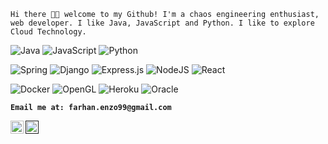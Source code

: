 ```
Hi there 👋🏻 welcome to my Github! I'm a chaos engineering enthusiast, web developer. I like Java, JavaScript and Python. I like to explore Cloud Technology.
```


![Java](https://img.shields.io/badge/java-%23ED8B00.svg?style=for-the-badge&logo=java&logoColor=white)
![JavaScript](https://img.shields.io/badge/javascript-%23323330.svg?style=for-the-badge&logo=javascript&logoColor=%23F7DF1E)
![Python](https://img.shields.io/badge/python-3670A0?style=for-the-badge&logo=python&logoColor=ffdd54)

![Spring](https://img.shields.io/badge/spring-%236DB33F.svg?style=for-the-badge&logo=spring&logoColor=white)
![Django](https://img.shields.io/badge/django-%23092E20.svg?style=for-the-badge&logo=django&logoColor=white)
![Express.js](https://img.shields.io/badge/express.js-%23404d59.svg?style=for-the-badge&logo=express&logoColor=%2361DAFB)
![NodeJS](https://img.shields.io/badge/node.js-6DA55F?style=for-the-badge&logo=node.js&logoColor=white)
![React](https://img.shields.io/badge/react-%2320232a.svg?style=for-the-badge&logo=react&logoColor=%2361DAFB)

![Docker](https://img.shields.io/badge/docker-%230db7ed.svg?style=for-the-badge&logo=docker&logoColor=white)
![OpenGL](https://img.shields.io/badge/OpenGL-%23FFFFFF.svg?style=for-the-badge&logo=opengl)
![Heroku](https://img.shields.io/badge/heroku-%23430098.svg?style=for-the-badge&logo=heroku&logoColor=white)
![Oracle](https://img.shields.io/badge/Oracle-F80000?style=for-the-badge&logo=oracle&logoColor=white)

**`Email me at: farhan.enzo99@gmail.com`**

<a href="https://www.linkedin.com/in/farhan-enzo/"><img align="left" src="https://raw.githubusercontent.com/yushi1007/yushi1007/main/images/linkedin.svg" alt="Yu Shi | LinkedIn" width="21px"/></a>
<a href=""><img align="left" src="https://raw.githubusercontent.com/yushi1007/yushi1007/main/images/instagram.svg" alt="Yu Shi | Instagram" width="21px"/></a>


<!-- <img src="https://github-readme-stats.vercel.app/api/top-langs?username=zluvsand"/>
 -->

<!-- <img src="https://github-readme-stats.vercel.app/api?username=farhanenzzo&show_icons=true&theme=dark"/>
 -->

<!-- [![GitHub Streak](http://github-readme-streak-stats.herokuapp.com?user=farhan-enzzo&theme=dark&background=000000)](https://git.io/streak-stats) -->

<!-- [youtube](https://www.youtube.com/watch?v=9A8sQZDRn5o)
☛
➮ -->
